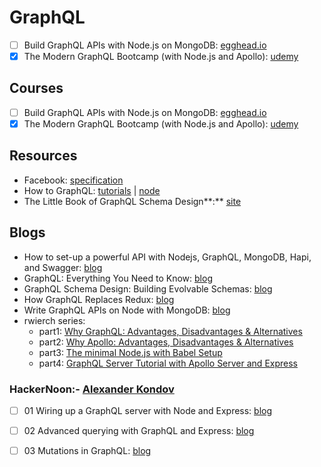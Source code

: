 # GraphQL

* [ ] Build GraphQL APIs with Node.js on MongoDB: [egghead.io](https://egghead.io/courses/build-graphql-apis-with-node-js-on-mongodb?utm_source=drip&utm_medium=email&utm_term=graphql&utm_content=graphql-node-mongodb)
* [x] The Modern GraphQL Bootcamp \(with Node.js and Apollo\): [udemy](https://www.udemy.com/graphql-bootcamp/)

## Courses

* [ ] Build GraphQL APIs with Node.js on MongoDB: [egghead.io](https://egghead.io/courses/build-graphql-apis-with-node-js-on-mongodb?utm_source=drip&utm_medium=email&utm_term=graphql&utm_content=graphql-node-mongodb)
* [x] The Modern GraphQL Bootcamp \(with Node.js and Apollo\): [udemy](https://www.udemy.com/graphql-bootcamp/)

## Resources

* Facebook: [specification](http://facebook.github.io/graphql/)
* How to GraphQL: [tutorials](https://www.howtographql.com/) \| [node](https://www.howtographql.com/graphql-js/0-introduction/)
* The Little Book of GraphQL Schema Design**:** [site](https://book.graphqlschemadesign.com/)

## Blogs

* How to set-up a powerful API with Nodejs, GraphQL, MongoDB, Hapi, and Swagger: [blog](https://medium.freecodecamp.org/how-to-setup-a-powerful-api-with-nodejs-graphql-mongodb-hapi-and-swagger-e251ac189649)
* GraphQL: Everything You Need to Know: [blog](https://medium.com/@weblab_tech/graphql-everything-you-need-to-know-58756ff253d8)
* GraphQL Schema Design: Building Evolvable Schemas: [blog](https://dev-blog.apollodata.com/graphql-schema-design-building-evolvable-schemas-1501f3c59ed5)
* How GraphQL Replaces Redux: [blog](https://hackernoon.com/how-graphql-replaces-redux-3fff8289221d?mkt_tok=eyJpIjoiTURFM01XUmtaamxpTm1VMCIsInQiOiIrTXlld1NxOFpYcld2VUVxZjZjNDVETTZVOE9GV0UrVmNnZmJiMUhFUHF6aFwvcGpmOXRvQzVJOTZhSUdxZjdsOFNrakpEOGM2ODdzNTFGY05jbU5lZDg2UHlaekNEVDZqbHZwd0l6ZFdiNE5JWVpvTVwvWGlGTGg5eVhxUWRuSHluIn0%3D)
* Write GraphQL APIs on Node with MongoDB: [blog](https://blog.bitsrc.io/write-graphql-apis-on-node-with-mongodb-f3d0084cbbb8)
* rwierch series:
  * part1: [Why GraphQL: Advantages, Disadvantages & Alternatives](https://www.robinwieruch.de/why-graphql-advantages-disadvantages-alternatives/)
  * part2: [Why Apollo: Advantages, Disadvantages & Alternatives](https://www.robinwieruch.de/why-apollo-advantages-disadvantages-alternatives/)
  * part3: [The minimal Node.js with Babel Setup](https://www.robinwieruch.de/minimal-node-js-babel-setup/)
  * part4: [GraphQL Server Tutorial with Apollo Server and Express](https://www.robinwieruch.de/graphql-apollo-server-tutorial/)

### HackerNoon:-  [Alexander Kondov](https://hackernoon.com/@KondovAlexander?source=post_header_lockup)

* [ ] 01 Wiring up a GraphQL server with Node and Express: [blog](https://hackernoon.com/wiring-up-a-graphql-server-with-node-and-express-9d00489da4be)
* [ ] 02 Advanced querying with GraphQL and Express: [blog](https://hackernoon.com/advanced-querying-with-graphql-and-express-8cf2fd05f5ea)
* [ ] 03 Mutations in GraphQL: [blog](https://hackernoon.com/mutations-in-graphql-9ac6a28202a2)

